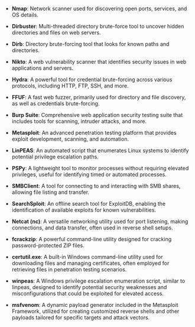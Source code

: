 
- **Nmap**: Network scanner used for discovering open ports, services, and OS details.
  
- **Dirbuster**: Multi-threaded directory brute-force tool to uncover hidden directories and files on web servers.

- **Dirb**: Directory brute-forcing tool that looks for known paths and directories.

- **Nikto**: A web vulnerability scanner that identifies security issues in web applications and servers.

- **Hydra**: A powerful tool for credential brute-forcing across various protocols, including HTTP, FTP, SSH, and more.

- **FFUF**: A fast web fuzzer, primarily used for directory and file discovery, as well as credentials brute-forcing.

- **Burp Suite**: Comprehensive web application security testing suite that includes tools for scanning, intruder attacks, and more.

- **Metasploit**: An advanced penetration testing platform that provides exploit development, scanning, and automation.

- **LinPEAS**: An automated script that enumerates Linux systems to identify potential privilege escalation paths.

- **PSPy**: A lightweight tool to monitor processes without requiring elevated privileges, useful for identifying timed or automated processes.

- **SMBClient**: A tool for connecting to and interacting with SMB shares, allowing file listing and transfer.

- **SearchSploit**: An offline search tool for ExploitDB, enabling the identification of available exploits for known vulnerabilities.

- **Netcat (nc)**: A versatile networking utility used for port listening, making connections, and data transfer, often used in reverse shell setups.

- **fcrackzip**: A powerful command-line utility designed for cracking password-protected ZIP files.

- **certutil.exe**: A built-in Windows command-line utility used for downloading files and managing certificates, often employed for retrieving files in penetration testing scenarios.

- **winpeas**: A Windows privilege escalation enumeration script, similar to linpeas, designed to identify potential security weaknesses and misconfigurations that could be exploited for elevated access.

- **msfvenom**: A dynamic payload generator included in the Metasploit Framework, utilized for creating customized reverse shells and other payloads tailored for specific targets and attack vectors.

